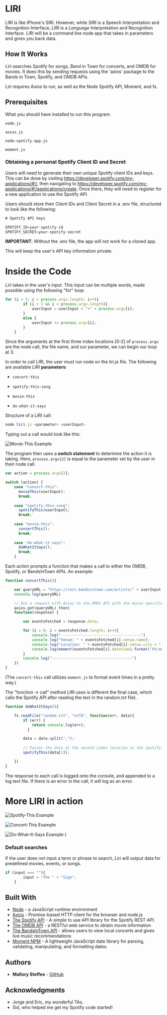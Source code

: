 # LIRI

LIRI is like iPhone's SIRI. However, while SIRI is a Speech Interpretation and Recognition Interface, LIRI is a _Language_ Interpretation and Recognition Interface. LIRI will be a command line node app that takes in parameters and gives you back data.


## How It Works 

Liri searches Spotify for songs, Band in Town for concerts, and OMDB for movies. It does this by sending requests using the 'axios' package to the Bands in Town, Spotify, and OMDB APIs. 

Liri requires Axios to run, as well as the Node Spotify API, Moment, and fs. 


## Prerequisites

What you should have installed to run this program:

```
node.js
```
```
axios.js
```
```
node-spotify-app.js
```
```
moment.js
```


### Obtaining a personal Spotify Client ID and Secret

Users will need to generate their own unique Spotify client IDs and keys. This can be done by visiting <https://developer.spotify.com/my-applications/#!/>, then navigating to <https://developer.spotify.com/my-applications/#!/applications/create>. Once there, they will need to register for a new application to use the Spotify API. 

Users should store their Client IDs and Client Secret in a .env file, structured to look like the following:

```js
# Spotify API keys

SPOTIFY_ID=your-spotify-id
SPOTIFY_SECRET=your-spotify-secret

```

**IMPORTANT**: Without the .env file, the app will not work for a cloned app. 

This will keep the user's API key information private.


# Inside the Code


Liri takes in the user's input. This input can be multiple words, made possible using the following "for" loop: 

```js
for (i = 3; i < process.argv.length; i++){
        if (i > 3 && i < process.argv.length){
            userInput = userInput + "+" + process.argv[i];
        }
        else {
            userInput += process.argv[i];
        }
    }

``` 
Since the arguments at the first three index locations [0-2] of `process.argv` are the node call, the file name, and our parameter, we can begin our loop at 3.

In order to call LIRI, the user must run node on the liri.js file. The following are available LIRI **parameters**:
   * `concert-this`

   * `spotify-this-song`

   * `movie-this`

   * `do-what-it-says`



Structure of a LIRI call:
```js
node liri.js <parameter> <userInput>
```

Typing out a call would look like this:

![Movie-This Example](https://media.giphy.com/media/QyPe9NBNXVQ1lgvedf/giphy.gif)

The program then uses a **switch statement** to determine the action it is taking. Here, `process.argv[2]` is equal to the parameter set by the user in their node call.

```js
var action = process.argv[2];

switch (action) {
    case "concert-this":
      movieThis(userInput);
      break;
    
    case "spotify-this-song":
      spotifyThis(userInput);
      break;
    
    case "movie-this":
      concertThis();
      break;
    
    case "do-what-it-says":
      doWhatItSays();
      break;
    }

```
Each action prompts a function that makes a call to either the OMDB, Spotify, or BandsInTown APIs. An example:
```js
function concertThis(){

    var queryURL = "https://rest.bandsintown.com/artists/" + userInput + "/events?app_id=codingbootcamp"
    console.log(queryURL)

    // Run a request with Axios to the OMDV API with the movie specified
    axios.get(queryURL).then(
    function(response) {

        var eventsFetched = response.data;

        for (i = 0; i < eventsFetched.length; i++){
            console.log("------------------------------------")
            console.log("Venue: " + eventsFetched[i].venue.name);
            console.log("Location: " + eventsFetched[i].venue.city + ", " + eventsFetched[i].venue.region);
            console.log(moment(eventsFetched[i].datetime).format('hh:mm a'));
        }
        console.log("------------------------------------")
    })
}
```
(The `concert-this` call utilizes `moment.js` to format event times in a pretty way.)

The "function -> call" method LIRI uses is different the final case, which calls the Spotify API after reading the text in the random.txt file).

```js
function doWhatItSays(){

    fs.readFile("random.txt", "utf8", function(err, data){
        if (err) {
            return console.log(err);
          }

        data = data.split(",");
        
        // Passes the data at the second index location to the spotifyThis function
        spotifyThis(data[1]);

    })
}
```

The response to each call is logged onto the console, and appended to a log text file. If there is an error in the call, it will log as an error.

# More LIRI in action

![Spotify-This Example](https://media.giphy.com/media/KCvpDWsoV3rFn3C3nz/giphy.gif)

![Concert-This Example](https://media.giphy.com/media/M9fNG2ZSDcUyJD01cR/giphy.gif)

![Do-What-It-Says Example](https://media.giphy.com/media/gLcEH9BNhzKU5T2ECi/giphy.gif)
)

### Default searches

If the user does not input a term or phrase to search, Liri will output data for predefined movies, events, or songs.

```js
if (input === ""){
        input = "The " + "Sign";
    }
```

## Built With

* [Node](http://https://nodejs.org/en/) - a JavaScript runtime environment
* [Axios](/https://www.npmjs.com/package/axios) - Promise-based HTTP client for the browser and node.js
* [The Spotify API](https://www.npmjs.com/package/node-spotify-api) - A simple to use API library for the Spotify REST API.
* [The OMDB API](http://www.omdbapi.com/) - a RESTful web service to obtain movie information
* [The BandsInTown API](https://manager.bandsintown.com/support/bandsintown-api) - allows users to view local concerts and gives live music recommendations
* [Moment NPM](https://www.npmjs.com/package/moment) - A lightweight JavaScript date library for parsing, validating, manipulating, and formatting dates.

## Authors

* **Mallory Steffes**  - [GitHub](https://github.com/malloryrsteffes)

## Acknowledgments

* Jorge and Eric, my wonderful TAs.
* Sid, who helped me get my Spotify code started!
